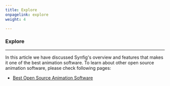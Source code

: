 ```yaml
---
title: Explore
onpagelink: explore
weight: 4

---
```


### **Explore**
-------

In this article we have discussed Synfig's overview and features that makes it one of the best animation software. To learn about other open source animation software, please check following pages:

- [Best Open Source Animation Software](/animation-software)
 
